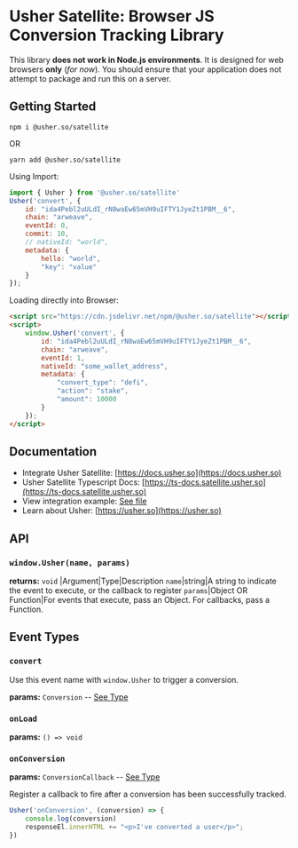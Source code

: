 # Usher Satellite: Browser JS Conversion Tracking Library

This library **does not work in Node.js environments**. It is designed for web browsers **only** (*for now*). You should ensure that your application does not attempt to package and run this on a server.

## Getting Started

```
npm i @usher.so/satellite
```
OR
```
yarn add @usher.so/satellite
```

Using Import:
```javascript
import { Usher } from '@usher.so/satellite'
Usher('convert', {
	id: "ida4Pebl2uULdI_rN8waEw65mVH9uIFTY1JyeZt1PBM__6",
	chain: "arweave",
	eventId: 0,
	commit: 10,
	// nativeId: "world",
	metadata: {
		hello: "world",
		"key": "value"
	}
});
```

Loading directly into Browser:
```html
<script src="https://cdn.jsdelivr.net/npm/@usher.so/satellite"></script>
<script>
	window.Usher('convert', {
		id: "ida4Pebl2uULdI_rN8waEw65mVH9uIFTY1JyeZt1PBM__6",
		chain: "arweave",
		eventId: 1,
		nativeId: "some_wallet_address",
		metadata: {
			"convert_type": "defi",
			"action": "stake",
			"amount": 10000
		}
	});
</script>
```

## Documentation

- Integrate Usher Satellite: [https://docs.usher.so](https://docs.usher.so)
- Usher Satellite Typescript Docs: [https://ts-docs.satellite.usher.so](https://ts-docs.satellite.usher.so)
- View integration example: [See file](https://github.com/usherlabs/satellite/blob/master/tools/index.html)
- Learn about Usher: [https://usher.so](https://usher.so)

## API

### `window.Usher(name, params)`

**returns:** `void`
|Argument|Type|Description
`name`|string|A string to indicate the event to execute, or the callback to register
`params`|Object OR Function|For events that execute, pass an Object. For callbacks, pass a Function.

## Event Types

### `convert`

Use this event name with `window.Usher` to trigger a conversion.

**params:** `Conversion` -- [See Type](https://ts-docs.satellite.usher.so/types/types.conversion)

### `onLoad`

**params:** `() => void`

### `onConversion`

**params:** `ConversionCallback` -- [See Type](https://ts-docs.satellite.usher.so/types/types.conversioncallback)

Register a callback to fire after a conversion has been successfully tracked.

```javascript
Usher('onConversion', (conversion) => {
	console.log(conversion)
	responseEl.innerHTML += "<p>I've converted a user</p>";
})
```
